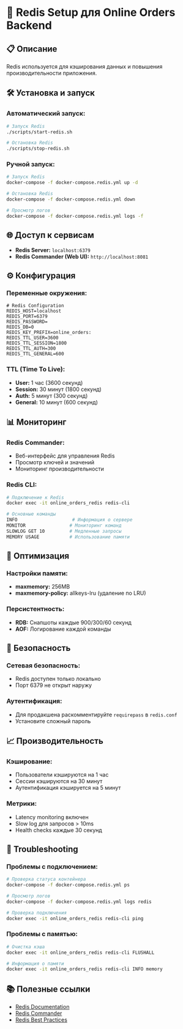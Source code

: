 # 🚀 Redis Setup для Online Orders Backend

## 📋 Описание

Redis используется для кэширования данных и повышения производительности приложения.

## 🛠️ Установка и запуск

### **Автоматический запуск:**

```bash
# Запуск Redis
./scripts/start-redis.sh

# Остановка Redis
./scripts/stop-redis.sh
```

### **Ручной запуск:**

```bash
# Запуск Redis
docker-compose -f docker-compose.redis.yml up -d

# Остановка Redis
docker-compose -f docker-compose.redis.yml down

# Просмотр логов
docker-compose -f docker-compose.redis.yml logs -f
```

## 🌐 Доступ к сервисам

- **Redis Server:** `localhost:6379`
- **Redis Commander (Web UI):** `http://localhost:8081`

## ⚙️ Конфигурация

### **Переменные окружения:**

```env
# Redis Configuration
REDIS_HOST=localhost
REDIS_PORT=6379
REDIS_PASSWORD=
REDIS_DB=0
REDIS_KEY_PREFIX=online_orders:
REDIS_TTL_USER=3600
REDIS_TTL_SESSION=1800
REDIS_TTL_AUTH=300
REDIS_TTL_GENERAL=600
```

### **TTL (Time To Live):**

- **User:** 1 час (3600 секунд)
- **Session:** 30 минут (1800 секунд)
- **Auth:** 5 минут (300 секунд)
- **General:** 10 минут (600 секунд)

## 📊 Мониторинг

### **Redis Commander:**

- Веб-интерфейс для управления Redis
- Просмотр ключей и значений
- Мониторинг производительности

### **Redis CLI:**

```bash
# Подключение к Redis
docker exec -it online_orders_redis redis-cli

# Основные команды
INFO                    # Информация о сервере
MONITOR                # Мониторинг команд
SLOWLOG GET 10         # Медленные запросы
MEMORY USAGE           # Использование памяти
```

## 🔧 Оптимизация

### **Настройки памяти:**

- **maxmemory:** 256MB
- **maxmemory-policy:** allkeys-lru (удаление по LRU)

### **Персистентность:**

- **RDB:** Снапшоты каждые 900/300/60 секунд
- **AOF:** Логирование каждой команды

## 🚨 Безопасность

### **Сетевая безопасность:**

- Redis доступен только локально
- Порт 6379 не открыт наружу

### **Аутентификация:**

- Для продакшена раскомментируйте `requirepass` в `redis.conf`
- Установите сложный пароль

## 📈 Производительность

### **Кэширование:**

- Пользователи кэшируются на 1 час
- Сессии кэшируются на 30 минут
- Аутентификация кэшируется на 5 минут

### **Метрики:**

- Latency monitoring включен
- Slow log для запросов > 10ms
- Health checks каждые 30 секунд

## 🐛 Troubleshooting

### **Проблемы с подключением:**

```bash
# Проверка статуса контейнера
docker-compose -f docker-compose.redis.yml ps

# Просмотр логов
docker-compose -f docker-compose.redis.yml logs redis

# Проверка подключения
docker exec -it online_orders_redis redis-cli ping
```

### **Проблемы с памятью:**

```bash
# Очистка кэша
docker exec -it online_orders_redis redis-cli FLUSHALL

# Информация о памяти
docker exec -it online_orders_redis redis-cli INFO memory
```

## 📚 Полезные ссылки

- [Redis Documentation](https://redis.io/documentation)
- [Redis Commander](https://github.com/joeferner/redis-commander)
- [Redis Best Practices](https://redis.io/topics/optimization)
